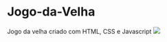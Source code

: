 # Jogo-da-Velha
Jogo da velha criado com HTML, CSS e Javascript
![](https://github.com/JohnJohnNB/Jogo-da-Velha/blob/main/preview.gif)
